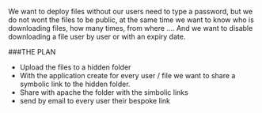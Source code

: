 
We want to deploy files without our users need to type a password, but we do not wont the files to be public, at the same time we want to know who is downloading files, how many times, from where ....
And we want to disable downloading a file user by user or with an expiry date.


###THE PLAN

 * Upload the files to a hidden  folder
 * With the application create for every user / file we want to share a symbolic link to the hidden folder.
 * Share with apache the folder with the simbolic links
 * send by email to every user their bespoke link














